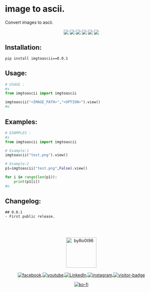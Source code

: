 
<h1>image to ascii.</h1>

<p>Convert images to ascii.</p>
<p align="center">
    <img align="center" src="https://travis-ci.com/byRo0t96/imgtoascii.svg?branch=main">
    <img align="center" src="https://img.shields.io/github/issues/byRo0t96/imgtoascii">
    <img align="center" src="https://img.shields.io/github/forks/byRo0t96/imgtoascii">
    <img align="center" src="https://img.shields.io/github/stars/byRo0t96/imgtoascii">
    <img align="center" src="https://img.shields.io/badge/license-Apache--2.0-green.svg">
    <img align="center" src="https://img.shields.io/badge/python-3.x.x-blue">
</p>
<h2>Installation:</h2>

```
pip install imgtoascii==0.0.1
```

<h2>Usage:</h2>

```python
# USAGE :
#s
from imgtoascii import imgtoascii

imgtoascii("<IMAGE_PATH>","<OPTION>").view()
#e

```

<h2>Examples:</h2>

```python
# EXAMPLES :
#s
from imgtoascii import imgtoascii

# Example:1
imgtoascii("test.png").view()

# Example:2
p1=imgtoascii("test.png",False).view()

for i in range(len(p1)):
    print(p1[i])
#e

```

<h2>Changelog:</h2>

```
## 0.0.1
- First public release.

```
<br>
<br>
<p align="center">
    <a align="center" href="https://byro0t96.github.io/">
        <img alt="byRo0t96" height="100" align="center" src="https://raw.githubusercontent.com/byRo0t96/byRo0t96/main/images/Ro0t-96_v.3.1.png">
    </a>
</p>

<p align="center">
    <a align="center" href="https://www.facebook.com/yasser.bdj.31">
        <img alt="facebook" align="center" src="https://img.shields.io/badge/Facebook-%2Fyasser.bdj.31-blue">
    </a>
	
   <a align="center" href="https://www.youtube.com/channel/UC53dtKxc84BNPyDb51rtRPg">
        <img align="center"  alt="youtube" src="https://img.shields.io/badge/-YouTube-red">
    </a>
	
   <a href="https://www.linkedin.com/in/boudjada-yasser-a53543196" align="center" >
        <img align="center" alt="LinkedIn" src="https://img.shields.io/badge/-linkedin-blue">
    </a> 
    
   <a href="https://www.instagram.com/bdj.yasser/" align="center" >
        <img align="center" alt="instagram" src="https://img.shields.io/badge/instagram-%2Fbdj.yasser-orange">
    </a> 
        
   <a href="https://github.com/byRo0t96/" align="center" >
        <img align="center" alt="visitor-badge" src="https://visitor-badge.laobi.icu/badge?page_id=byRo0t96.byRo0t96">
    </a>
</p>

<p align="center">
    <a align="center" href="https://ko-fi.com/L3L34CEPV">
        <img alt="ko-fi" align="center" src="https://ko-fi.com/img/githubbutton_sm.svg">
    </a>
</p>